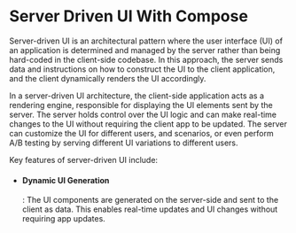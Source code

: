 # Server Driven UI With Compose

Server-driven UI is an architectural pattern where the user interface (UI) of an application is determined and managed by the server rather than being hard-coded in the client-side codebase. In this approach, the server sends data and instructions on how to construct the UI to the client application, and the client dynamically renders the UI accordingly.

In a server-driven UI architecture, the client-side application acts as a rendering engine, responsible for displaying the UI elements sent by the server. The server holds control over the UI logic and can make real-time changes to the UI without requiring the client app to be updated. The server can customize the UI for different users, and scenarios, or even perform A/B testing by serving different UI variations to different users.

Key features of server-driven UI include:

- <h4> Dynamic UI Generation </h4>: The UI components are generated on the server-side and sent to the client as data. This enables real-time updates and UI changes without requiring app updates.
